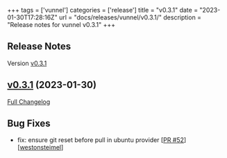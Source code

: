 +++
tags = ['vunnel']
categories = ['release']
title = "v0.3.1"
date = "2023-01-30T17:28:16Z"
url = "docs/releases/vunnel/v0.3.1/"
description = "Release notes for vunnel v0.3.1"
+++

## Release Notes

Version [v0.3.1](https://github.com/anchore/vunnel/releases/tag/v0.3.1)

## [v0.3.1](https://github.com/anchore/vunnel/tree/v0.3.1) (2023-01-30)

[Full Changelog](https://github.com/anchore/vunnel/compare/v0.3.0...v0.3.1)

## Bug Fixes

- fix: ensure git reset before pull in ubuntu provider [[PR #52](https://github.com/anchore/vunnel/pull/52)] [[westonsteimel](https://github.com/westonsteimel)]
